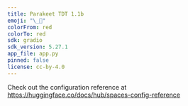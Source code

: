 ```yaml
---
title: Parakeet TDT 1.1b
emoji: "\_🦜"
colorFrom: red
colorTo: red
sdk: gradio
sdk_version: 5.27.1
app_file: app.py
pinned: false
license: cc-by-4.0
---
```


Check out the configuration reference at https://huggingface.co/docs/hub/spaces-config-reference